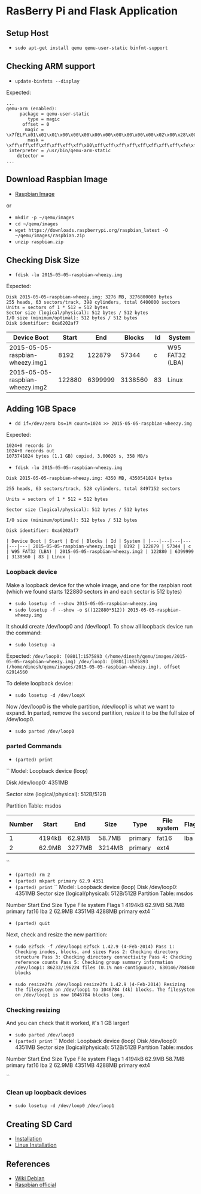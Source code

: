 # RasBerry Pi and Flask Application

## Setup Host
* `sudo apt-get install qemu qemu-user-static binfmt-support`

## Checking ARM support
* `update-binfmts --display`

Expected:
``` 
...
qemu-arm (enabled):
     package = qemu-user-static
        type = magic
      offset = 0
       magic = \x7fELF\x01\x01\x01\x00\x00\x00\x00\x00\x00\x00\x00\x00\x02\x00\x28\x00
        mask = \xff\xff\xff\xff\xff\xff\xff\x00\xff\xff\xff\xff\xff\xff\xff\xff\xfe\xff\xff\xff
 interpreter = /usr/bin/qemu-arm-static
    detector = 
...
```

## Download Raspbian Image
* [Raspbian Image](https://www.raspberrypi.org/downloads/)

or

* `mkdir -p ~/qemu/images`
* `cd ~/qemu/images`
* `wget https://downloads.raspberrypi.org/raspbian_latest -O ~/qemu/images/raspbian.zip`
* `unzip raspbian.zip`

## Checking Disk Size
* `fdisk -lu 2015-05-05-raspbian-wheezy.img`

Expected:
``` 
Disk 2015-05-05-raspbian-wheezy.img: 3276 MB, 3276800000 bytes
255 heads, 63 sectors/track, 398 cylinders, total 6400000 sectors
Units = sectors of 1 * 512 = 512 bytes
Sector size (logical/physical): 512 bytes / 512 bytes
I/O size (minimum/optimal): 512 bytes / 512 bytes
Disk identifier: 0xa6202af7
``` 

| Device Boot | Start | End | Blocks | Id | System |
|---|---|---|---|---|---|
2015-05-05-raspbian-wheezy.img1 | 8192 | 122879 | 57344 | c | W95 FAT32 (LBA) |
2015-05-05-raspbian-wheezy.img2 | 122880 | 6399999 | 3138560 | 83 | Linux |


## Adding 1GB Space
* `dd if=/dev/zero bs=1M count=1024 >> 2015-05-05-raspbian-wheezy.img`

Expected:
``` 
1024+0 records in
1024+0 records out
1073741824 bytes (1.1 GB) copied, 3.00026 s, 358 MB/s
``` 

* `fdisk -lu 2015-05-05-raspbian-wheezy.img`
``` 
Disk 2015-05-05-raspbian-wheezy.img: 4350 MB, 4350541824 bytes

255 heads, 63 sectors/track, 528 cylinders, total 8497152 sectors

Units = sectors of 1 * 512 = 512 bytes

Sector size (logical/physical): 512 bytes / 512 bytes

I/O size (minimum/optimal): 512 bytes / 512 bytes

Disk identifier: 0xa6202af7
``` 
``
| Device Boot | Start | End | Blocks | Id | System |
|---|---|---|---|---|---|
2015-05-05-raspbian-wheezy.img1 | 8192 | 122879 | 57344 | c | W95 FAT32 (LBA) |
2015-05-05-raspbian-wheezy.img2 | 122880 | 6399999 | 3138560 | 83 | Linux |
`` 

### Loopback device
Make a loopback device for the whole image, and one for the raspbian root (which we found starts 122880 sectors in and each sector is 512 bytes)

* `sudo losetup -f --show 2015-05-05-raspbian-wheezy.img`
* `sudo losetup -f --show -o $((122880*512)) 2015-05-05-raspbian-wheezy.img`

It should create /dev/loop0 and /dev/loop1. To show all loopback device run the command:
* `sudo losetup -a`

Expected:
``
/dev/loop0: [0801]:1575893 (/home/dinesh/qemu/images/2015-05-05-raspbian-wheezy.img)
/dev/loop1: [0801]:1575893 (/home/dinesh/qemu/images/2015-05-05-raspbian-wheezy.img), offset 62914560
``

To delete loopback device:
* `sudo losetup -d /dev/loopX`

Now /dev/loop0 is the whole partition, /dev/loop1 is what we want to expand. In parted, remove the second partition, resize it to be the full size of /dev/loop0.

* `sudo parted /dev/loop0`

### parted Commands
* `(parted) print`

``
Model: Loopback device (loop)

Disk /dev/loop0: 4351MB

Sector size (logical/physical): 512B/512B

Partition Table: msdos

| Number | Start |  End | Size | Type | File system | Flags |
|---|---|---|---|---|---|---|
| 1 | 4194kB | 62.9MB | 58.7MB | primary | fat16 | lba |
| 2 | 62.9MB | 3277MB | 3214MB | primary | ext4 | |
``

* `(parted) rm 2`
* `(parted) mkpart primary 62.9 4351`
* `(parted) print`
``
Model: Loopback device (loop)
Disk /dev/loop0: 4351MB
Sector size (logical/physical): 512B/512B
Partition Table: msdos

Number  Start   End     Size    Type     File system  Flags
 1      4194kB  62.9MB  58.7MB  primary  fat16        lba
 2      62.9MB  4351MB  4288MB  primary  ext4
``

* `(parted) quit`

Next, check and resize the new partition:
* `sudo e2fsck -f /dev/loop1`
``
e2fsck 1.42.9 (4-Feb-2014)
Pass 1: Checking inodes, blocks, and sizes
Pass 2: Checking directory structure
Pass 3: Checking directory connectivity
Pass 4: Checking reference counts
Pass 5: Checking group summary information
/dev/loop1: 86233/196224 files (0.1% non-contiguous), 630146/784640 blocks
``

* `sudo resize2fs /dev/loop1`
``
resize2fs 1.42.9 (4-Feb-2014)
Resizing the filesystem on /dev/loop1 to 1046784 (4k) blocks.
The filesystem on /dev/loop1 is now 1046784 blocks long.
``

### Checking resizing
And you can check that it worked, it's 1 GB larger!
* `sudo parted /dev/loop0`
* `(parted) print`
``
Model: Loopback device (loop)
Disk /dev/loop0: 4351MB
Sector size (logical/physical): 512B/512B
Partition Table: msdos

Number  Start   End     Size    Type     File system  Flags
 1      4194kB  62.9MB  58.7MB  primary  fat16        lba
 2      62.9MB  4351MB  4288MB  primary  ext4

``

### Clean up loopback devices
* `sudo losetup -d /dev/loop0 /dev/loop1`

## Creating SD Card
* [Installation](https://www.raspberrypi.org/documentation/installation/installing-images/README.md)
* [Linux Installation](https://www.raspberrypi.org/documentation/installation/installing-images/linux.md)

## References
* [Wiki Debian](https://wiki.debian.org/RaspberryPi/qemu-user-static)
* [Raspbian official](https://www.raspbian.org/FrontPage)
